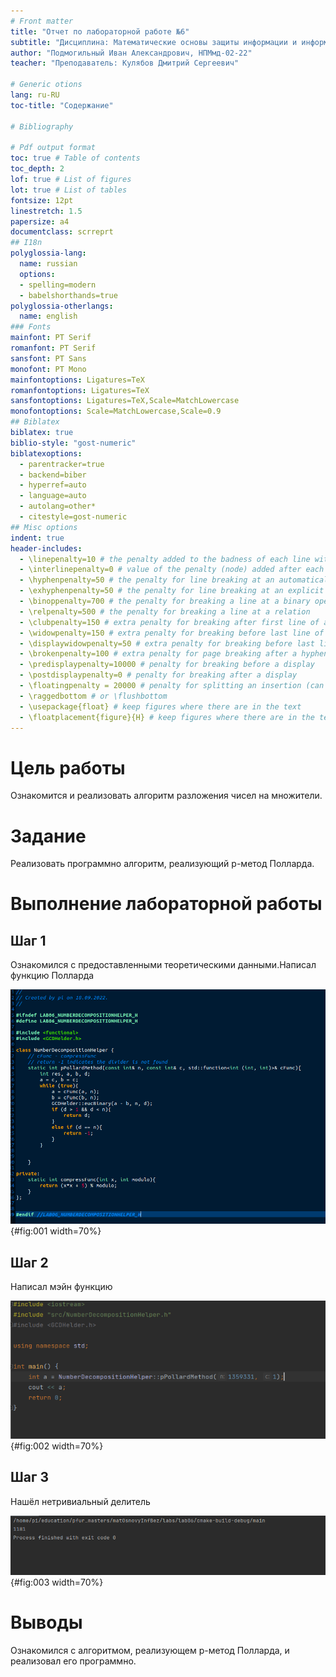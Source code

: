 ```yaml
---
# Front matter
title: "Отчет по лабораторной работе №6"
subtitle: "Дисциплина: Математические основы защиты информации и информационной безопасности"
author: "Подмогильный Иван Александрович, НПМмд-02-22"
teacher: "Преподаватель: Кулябов Дмитрий Сергеевич"

# Generic otions
lang: ru-RU
toc-title: "Содержание"

# Bibliography

# Pdf output format
toc: true # Table of contents
toc_depth: 2
lof: true # List of figures
lot: true # List of tables
fontsize: 12pt
linestretch: 1.5
papersize: a4
documentclass: scrreprt
## I18n
polyglossia-lang:
  name: russian
  options:
  - spelling=modern
  - babelshorthands=true
polyglossia-otherlangs:
  name: english
### Fonts
mainfont: PT Serif
romanfont: PT Serif
sansfont: PT Sans
monofont: PT Mono
mainfontoptions: Ligatures=TeX
romanfontoptions: Ligatures=TeX
sansfontoptions: Ligatures=TeX,Scale=MatchLowercase
monofontoptions: Scale=MatchLowercase,Scale=0.9
## Biblatex
biblatex: true
biblio-style: "gost-numeric"
biblatexoptions:
  - parentracker=true
  - backend=biber
  - hyperref=auto
  - language=auto
  - autolang=other*
  - citestyle=gost-numeric
## Misc options
indent: true
header-includes:
  - \linepenalty=10 # the penalty added to the badness of each line within a paragraph (no associated penalty node) Increasing the value makes tex try to have fewer lines in the paragraph.
  - \interlinepenalty=0 # value of the penalty (node) added after each line of a paragraph.
  - \hyphenpenalty=50 # the penalty for line breaking at an automatically inserted hyphen
  - \exhyphenpenalty=50 # the penalty for line breaking at an explicit hyphen
  - \binoppenalty=700 # the penalty for breaking a line at a binary operator
  - \relpenalty=500 # the penalty for breaking a line at a relation
  - \clubpenalty=150 # extra penalty for breaking after first line of a paragraph
  - \widowpenalty=150 # extra penalty for breaking before last line of a paragraph
  - \displaywidowpenalty=50 # extra penalty for breaking before last line before a display math
  - \brokenpenalty=100 # extra penalty for page breaking after a hyphenated line
  - \predisplaypenalty=10000 # penalty for breaking before a display
  - \postdisplaypenalty=0 # penalty for breaking after a display
  - \floatingpenalty = 20000 # penalty for splitting an insertion (can only be split footnote in standard LaTeX)
  - \raggedbottom # or \flushbottom
  - \usepackage{float} # keep figures where there are in the text
  - \floatplacement{figure}{H} # keep figures where there are in the text
---
```


# Цель работы

Ознакомится и реализовать алгоритм разложения чисел на множители.

# Задание

Реализовать программно алгоритм, реализующий p-метод Полларда.

# Выполнение лабораторной работы

## Шаг 1

Ознакомился с предоставленными теоретическими данными.Написал функцию Полларда

![Реализация алгоритма, реализующего p-метод Полларда](images/1.png){#fig:001 width=70%}

## Шаг 2

Написал мэйн функцию

![main](images/2.png){#fig:002 width=70%}

## Шаг 3


Нашёл нетривиальный делитель

![Разложение на множители](images/3.png){#fig:003 width=70%}

# Выводы

Ознакомился с алгоритмом, реализующем p-метод Полларда, и реализовал его программно.
